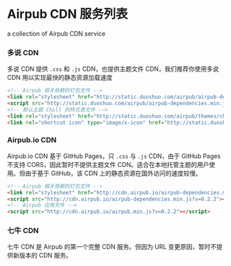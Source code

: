 # Airpub CDN 服务列表

a collection of Airpub CDN service

### 多说 CDN
多说 CDN 提供 `.css` 和 `.js` CDN，也提供主题文件 CDN，我们推荐你使用多说 CDN 用以实现最快的静态资源加载速度

```html
<!-- Airpub 相关依赖的打包文件 -->
<link rel="stylesheet" href="http://static.duoshuo.com/airpub/airpub-dependencies.min.css?v=0.2.2">
<script src="http://static.duoshuo.com/airpub/airpub-dependencies.min.js?v=0.2.2"></script>
<!-- 默认主题 Chill 的样式表文件 -->
<link rel="stylesheet" href="http://static.duoshuo.com/airpub/themes/chill/0.2.0/css/chill.min.css" />
<link rel="shortcut icon" type="image/x-icon" href="http://static.duoshuo.com/airpub/themes/chill/0.2.0/favicon.ico" />
```

### Airpub.io CDN

Airpub.io CDN 基于 GitHub Pages，只 `.css` 与 `.js` CDN，由于 GitHub Pages 不支持 CORS，因此暂时不提供主题文件 CDN。适合在本地托管主题的用户使用。但由于基于 GitHub，该 CDN 上的静态资源在国外访问的速度较慢。

```html
<!-- Airpub 相关依赖的打包文件 -->
<link rel="stylesheet" href="http://cdn.airpub.io/airpub-dependencies.min.css?v=0.2.2">
<script src="http://cdn.airpub.io/airpub-dependencies.min.js?v=0.2.2"></script>
<!-- Airpub 应用文件 -->
<script src="http://cdn.airpub.io/airpub.min.js?v=0.2.2"></script>
```

### 七牛 CDN

七牛 CDN 是 Airpub 的第一个完整 CDN 服务。但因为 URL 变更原因，暂时不提供新版本的 CDN 服务。